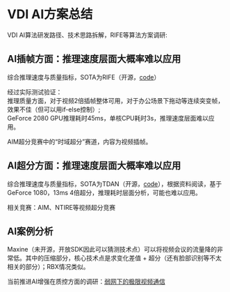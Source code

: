 # VDI AI方案总结

VDI AI算法研发路径、技术思路拆解，RIFE等算法方案调研:

## AI插帧方面：推理速度层面大概率难以应用
综合推理速度与质量指标，SOTA为RIFE（开源，[code](https://github.com/hzwer/arXiv2020-RIFE)）

经过实际测试验证：  
推理质量方面，对于视频2倍插帧整体可用，对于办公场景下拖动等连续突变帧，效果不佳（但可以用if-else控制）;  
GeForce 2080 GPU推理耗时45ms，单核CPU耗时3s，推理速度层面难以应用。

AIM超分竞赛中的“时域超分”赛道，内容为视频插帧。

## AI超分方面：推理速度层面大概率难以应用
综合推理速度与质量指标，SOTA为TDAN（开源，[code](https://github.com/YapengTian/TDAN-VSR-CVPR-2020)），根据资料阅读，基于GeForce 1080，13ms 4倍超分，推理耗时层面分析，可能也难以应用。

相关竞赛：AIM、NTIRE等视频超分竞赛

## AI案例分析
Maxine（未开源，开放SDK因此可以猜测技术点）可以将视频会议的流量降的非常低。其中的压缩部分，核心技术点是求变化差值 + 超分（还有脸部识别等不太相关的部分）；RBX情况类似。

当前推进AI增强在质控方面的调研：[弱网下的极限视频通信](https://www.infoq.cn/video/aGaqktPVM0c2ApLztDIO?utm_source=home_video&utm_medium=video)
